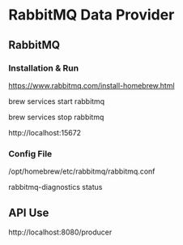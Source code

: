 # RabbitMQ Data Provider

## RabbitMQ

### Installation & Run

https://www.rabbitmq.com/install-homebrew.html

brew services start rabbitmq

brew services stop rabbitmq

http://localhost:15672

### Config File

/opt/homebrew/etc/rabbitmq/rabbitmq.conf

rabbitmq-diagnostics status

## API Use

http://localhost:8080/producer



